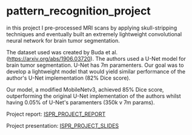 # pattern_recognition_project

in this project I pre-processed MRI scans by applying skull-stripping techniques and eventually built an extremely lightweight convolutional neural network for brain tumor segmentation.

The dataset used was created by Buda et al. (https://arxiv.org/abs/1906.03720). The authors used a U-Net model for brain tumor segmentation. U-Net has 7m paramenters. Our goal was to develop a lightweight model that would yield similar performance of the author's U-Net implementation (82% Dice score).

Our model, a modified MobileNetv3, achieved 85% Dice score, outperforming the original U-Net implementation of the authors whilst having 0.05% of U-Net's paramenters (350k v 7m params).

Project report: [ISPR_PROJECT_REPORT](/ISPR_PROJECT_REPORT.pdf)

Project presentation: [ISPR_PROJECT_SLIDES](/ISPR_PROJECT_SLIDES.pdf)
